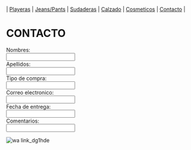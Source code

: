 | [Playeras](./playeras.md) | [Jeans/Pants](./jeans.md) | [Sudaderas](./sudaderas.md) | [Calzado](./calzado.md) | [Cosmeticos](./cosmeticos.md) | [Contacto](./contacto.md) |
# CONTACTO 
<form>
 <label for="name"> Nombres:</label><br> 
 <input type="text" id="name" name="name" valves="Tus nombres"><br> 
 <label for="lname">Apellidos:</label><br> 
 <input type="text" id="lname" names="lname" valves="Apellidos"><br> 
 <label for="name">Tipo de compra:</label><br> 
 <input type="text" id="name" name="name" valves="Tipo de compra"><br>
 <label for="lname">Correo electronico:</label><br> 
 <input type="text" id="lname" names="lname" valves="correo electronico"><br> 
 <label for="name">Fecha de entrega:</label><br> 
 <input type="text" id="name" name="name" valves="Fecha de entrega"><br> 
 <label for="lname">Comentarios:</label><br> 
 <input type="text" id="lname" names="lname" valves="comentarios"><br> 
</form>




  
  
  
  
![wa link_dg1hde](https://user-images.githubusercontent.com/100168785/158484541-3b68d2ca-de6d-46b3-88b2-6b605ab482a8.png)
